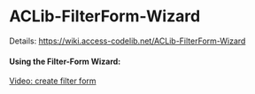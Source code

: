 # ACLib-FilterForm-Wizard

Details: https://wiki.access-codelib.net/ACLib-FilterForm-Wizard

#### Using the Filter-Form Wizard:
[Video: create filter form](https://access-codelib.net/videos/ACLib-FilterForm-Wizard/filter-formular-aus-datenquelle/)

